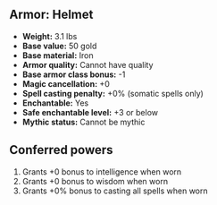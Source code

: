 ## Armor: Helmet

- **Weight:** 3.1 lbs
- **Base value:** 50 gold
- **Base material:** Iron
- **Armor quality:** Cannot have quality
- **Base armor class bonus:** -1
- **Magic cancellation:** +0
- **Spell casting penalty:** +0% (somatic spells only)
- **Enchantable:** Yes
- **Safe enchantable level:** +3 or below
- **Mythic status:** Cannot be mythic

## Conferred powers

1. Grants +0 bonus to intelligence when worn
2. Grants +0 bonus to wisdom when worn
3. Grants +0% bonus to casting all spells when worn
